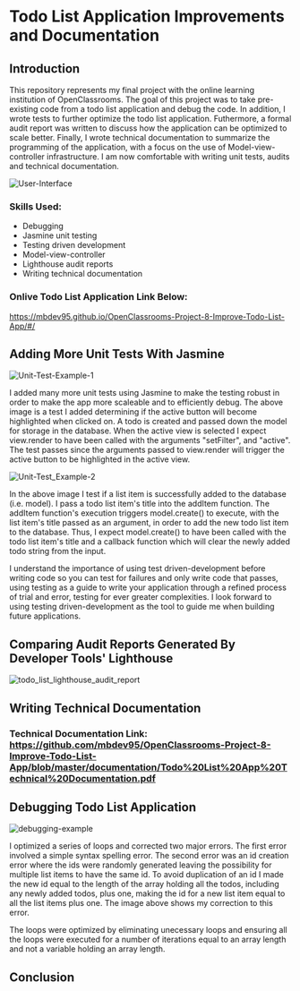 # Todo List Application Improvements and Documentation

## Introduction
This repository represents my final project with the online learning institution of OpenClassrooms. The goal of this project was to take pre-existing code from a todo list application and debug the code. In addition, I wrote tests to further optimize the todo list application. Futhermore, a formal audit report was written to discuss how the application can be optimized to scale better. Finally, I wrote technical documentation to summarize the programming of the application, with a focus on the use of Model-view-controller infrastructure. I am now comfortable with writing unit tests, audits and technical documentation.

![User-Interface](https://user-images.githubusercontent.com/77469447/128958763-62909a50-be60-4e3e-bf35-b2dcc3a54151.PNG)

### Skills Used:
- Debugging
- Jasmine unit testing
- Testing driven development
- Model-view-controller
- Lighthouse audit reports
- Writing technical documentation

### Onlive Todo List Application Link Below:
https://mbdev95.github.io/OpenClassrooms-Project-8-Improve-Todo-List-App/#/

## Adding More Unit Tests With Jasmine

![Unit-Test-Example-1](https://user-images.githubusercontent.com/77469447/128958280-2e073397-0b36-4bc1-9428-93d1a84dfa2f.PNG)

I added many more unit tests using Jasmine to make the testing robust in order to make the app more scaleable and to efficiently debug. The above image is a test I added determining if the active button will become highlighted when clicked on. A todo is created and passed down the model for storage in the database. When the active view is selected I expect view.render to have been called with the arguments "setFilter", and "active". The test passes since the arguments passed to view.render will trigger the active button to be highlighted in the active view.

![Unit-Test_Example-2](https://user-images.githubusercontent.com/77469447/128958290-65fb3333-46d1-4758-b775-29084d2868d6.PNG)

In the above image I test if a list item is successfully added to the database (i.e. model). I pass a todo list item's title into the addItem function.  The addItem function's execution triggers model.create() to execute, with the list item's title passed as an argument, in order to add the new todo list item to the database.  Thus, I expect model.create() to have been called with the todo list item's title and a callback function which will clear the newly added todo string from the input.

I understand the importance of using test driven-development before writing code so you can test for failures and only write code that passes, using testing as a guide to write your application through a refined process of trial and error, testing for ever greater complexities. I look forward to using testing driven-development as the tool to guide me when building future applications.

## Comparing Audit Reports Generated By Developer Tools' Lighthouse

![todo_list_lighthouse_audit_report](https://user-images.githubusercontent.com/77469447/128958352-d218db87-ce44-4e81-8a91-2f86a6bbb68a.PNG)

## Writing Technical Documentation
### Technical Documentation Link: https://github.com/mbdev95/OpenClassrooms-Project-8-Improve-Todo-List-App/blob/master/documentation/Todo%20List%20App%20Technical%20Documentation.pdf

## Debugging Todo List Application

![debugging-example](https://user-images.githubusercontent.com/77469447/128958071-143cc78f-4769-4b3d-9e05-83f1f0f66853.PNG)

I optimized a series of loops and corrected two major errors. The first error involved a simple syntax spelling error.  The second error was an id creation error where the ids were randomly generated leaving the possibility for multiple list items to have the same id. To avoid duplication of an id I made the new id equal to the length of the array holding all the todos, including any newly added todos, plus one, making the id for a new list item equal to all the list items plus one. The image above shows my correction to this error. 

The loops were optimized by eliminating unecessary loops and ensuring all the loops were executed for a number of iterations equal to an array length and not a variable holding an array length. 

## Conclusion
